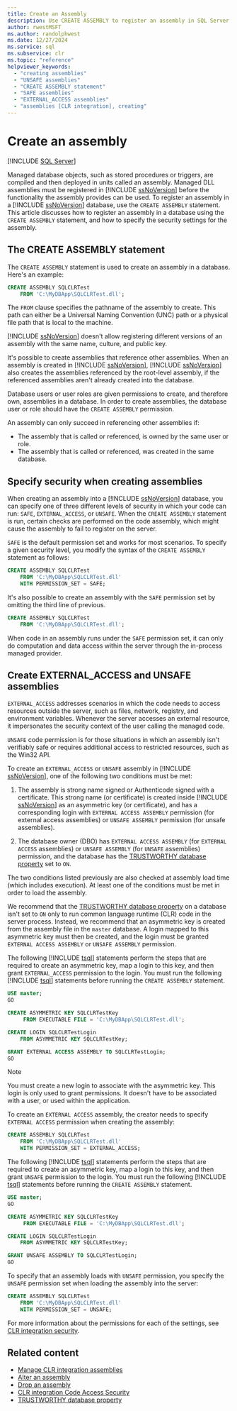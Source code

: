 ```yaml
---
title: Create an Assembly
description: Use CREATE ASSEMBLY to register an assembly in SQL Server and specify its security settings. Register an assembly to use its functionality.
author: rwestMSFT
ms.author: randolphwest
ms.date: 12/27/2024
ms.service: sql
ms.subservice: clr
ms.topic: "reference"
helpviewer_keywords:
  - "creating assemblies"
  - "UNSAFE assemblies"
  - "CREATE ASSEMBLY statement"
  - "SAFE assemblies"
  - "EXTERNAL_ACCESS assemblies"
  - "assemblies [CLR integration], creating"
---
```

# Create an assembly

[!INCLUDE [SQL Server](../../../includes/applies-to-version/sqlserver.md)]

Managed database objects, such as stored procedures or triggers, are compiled and then deployed in units called an assembly. Managed DLL assemblies must be registered in [!INCLUDE [ssNoVersion](../../../includes/ssnoversion-md.md)] before the functionality the assembly provides can be used. To register an assembly in a [!INCLUDE [ssNoVersion](../../../includes/ssnoversion-md.md)] database, use the `CREATE ASSEMBLY` statement. This article discusses how to register an assembly in a database using the `CREATE ASSEMBLY` statement, and how to specify the security settings for the assembly.

## The CREATE ASSEMBLY statement

The `CREATE ASSEMBLY` statement is used to create an assembly in a database. Here's an example:

```sql
CREATE ASSEMBLY SQLCLRTest
    FROM 'C:\MyDBApp\SQLCLRTest.dll';
```

The `FROM` clause specifies the pathname of the assembly to create. This path can either be a Universal Naming Convention (UNC) path or a physical file path that is local to the machine.

[!INCLUDE [ssNoVersion](../../../includes/ssnoversion-md.md)] doesn't allow registering different versions of an assembly with the same name, culture, and public key.

It's possible to create assemblies that reference other assemblies. When an assembly is created in [!INCLUDE [ssNoVersion](../../../includes/ssnoversion-md.md)], [!INCLUDE [ssNoVersion](../../../includes/ssnoversion-md.md)] also creates the assemblies referenced by the root-level assembly, if the referenced assemblies aren't already created into the database.

Database users or user roles are given permissions to create, and therefore own, assemblies in a database. In order to create assemblies, the database user or role should have the `CREATE ASSEMBLY` permission.

An assembly can only succeed in referencing other assemblies if:

- The assembly that is called or referenced, is owned by the same user or role.
- The assembly that is called or referenced, was created in the same database.

## Specify security when creating assemblies

When creating an assembly into a [!INCLUDE [ssNoVersion](../../../includes/ssnoversion-md.md)] database, you can specify one of three different levels of security in which your code can run: `SAFE`, `EXTERNAL_ACCESS`, or `UNSAFE`. When the `CREATE ASSEMBLY` statement is run, certain checks are performed on the code assembly, which might cause the assembly to fail to register on the server.

`SAFE` is the default permission set and works for most scenarios. To specify a given security level, you modify the syntax of the `CREATE ASSEMBLY` statement as follows:

```sql
CREATE ASSEMBLY SQLCLRTest
    FROM 'C:\MyDBApp\SQLCLRTest.dll'
    WITH PERMISSION_SET = SAFE;
```

It's also possible to create an assembly with the `SAFE` permission set by omitting the third line of previous.

```sql
CREATE ASSEMBLY SQLCLRTest
    FROM 'C:\MyDBApp\SQLCLRTest.dll';
```

When code in an assembly runs under the `SAFE` permission set, it can only do computation and data access within the server through the in-process managed provider.

## Create EXTERNAL_ACCESS and UNSAFE assemblies

`EXTERNAL_ACCESS` addresses scenarios in which the code needs to access resources outside the server, such as files, network, registry, and environment variables. Whenever the server accesses an external resource, it impersonates the security context of the user calling the managed code.

`UNSAFE` code permission is for those situations in which an assembly isn't verifiably safe or requires additional access to restricted resources, such as the Win32 API.

To create an `EXTERNAL_ACCESS` or `UNSAFE` assembly in [!INCLUDE [ssNoVersion](../../../includes/ssnoversion-md.md)], one of the following two conditions must be met:

1. The assembly is strong name signed or Authenticode signed with a certificate. This strong name (or certificate) is created inside [!INCLUDE [ssNoVersion](../../../includes/ssnoversion-md.md)] as an asymmetric key (or certificate), and has a corresponding login with `EXTERNAL ACCESS ASSEMBLY` permission (for external access assemblies) or `UNSAFE ASSEMBLY` permission (for unsafe assemblies).

1. The database owner (DBO) has `EXTERNAL ACCESS ASSEMBLY` (for `EXTERNAL ACCESS` assemblies) or `UNSAFE ASSEMBLY` (for `UNSAFE` assemblies) permission, and the database has the [TRUSTWORTHY database property](../../security/trustworthy-database-property.md) set to `ON`.

The two conditions listed previously are also checked at assembly load time (which includes execution). At least one of the conditions must be met in order to load the assembly.

We recommend that the [TRUSTWORTHY database property](../../security/trustworthy-database-property.md) on a database isn't set to `ON` only to run common language runtime (CLR) code in the server process. Instead, we recommend that an asymmetric key is created from the assembly file in the `master` database. A login mapped to this asymmetric key must then be created, and the login must be granted `EXTERNAL ACCESS ASSEMBLY` or `UNSAFE ASSEMBLY` permission.

The following [!INCLUDE [tsql](../../../includes/tsql-md.md)] statements perform the steps that are required to create an asymmetric key, map a login to this key, and then grant `EXTERNAL_ACCESS` permission to the login. You must run the following [!INCLUDE [tsql](../../../includes/tsql-md.md)] statements before running the `CREATE ASSEMBLY` statement.

```sql
USE master;
GO

CREATE ASYMMETRIC KEY SQLCLRTestKey
     FROM EXECUTABLE FILE = 'C:\MyDBApp\SQLCLRTest.dll';

CREATE LOGIN SQLCLRTestLogin
    FROM ASYMMETRIC KEY SQLCLRTestKey;

GRANT EXTERNAL ACCESS ASSEMBLY TO SQLCLRTestLogin;
GO
```

> [!NOTE]  
> You must create a new login to associate with the asymmetric key. This login is only used to grant permissions. It doesn't have to be associated with a user, or used within the application.

To create an `EXTERNAL ACCESS` assembly, the creator needs to specify `EXTERNAL ACCESS` permission when creating the assembly:

```sql
CREATE ASSEMBLY SQLCLRTest
    FROM 'C:\MyDBApp\SQLCLRTest.dll'
    WITH PERMISSION_SET = EXTERNAL_ACCESS;
```

The following [!INCLUDE [tsql](../../../includes/tsql-md.md)] statements perform the steps that are required to create an asymmetric key, map a login to this key, and then grant `UNSAFE` permission to the login. You must run the following [!INCLUDE [tsql](../../../includes/tsql-md.md)] statements before running the `CREATE ASSEMBLY` statement.

```sql
USE master;
GO

CREATE ASYMMETRIC KEY SQLCLRTestKey
     FROM EXECUTABLE FILE = 'C:\MyDBApp\SQLCLRTest.dll';

CREATE LOGIN SQLCLRTestLogin
    FROM ASYMMETRIC KEY SQLCLRTestKey;

GRANT UNSAFE ASSEMBLY TO SQLCLRTestLogin;
GO
```

To specify that an assembly loads with `UNSAFE` permission, you specify the `UNSAFE` permission set when loading the assembly into the server:

```sql
CREATE ASSEMBLY SQLCLRTest
    FROM 'C:\MyDBApp\SQLCLRTest.dll'
    WITH PERMISSION_SET = UNSAFE;
```

For more information about the permissions for each of the settings, see [CLR integration security](../security/clr-integration-security.md).

## Related content

- [Manage CLR integration assemblies](managing-clr-integration-assemblies.md)
- [Alter an assembly](altering-an-assembly.md)
- [Drop an assembly](dropping-an-assembly.md)
- [CLR integration Code Access Security](../security/clr-integration-code-access-security.md)
- [TRUSTWORTHY database property](../../security/trustworthy-database-property.md)
